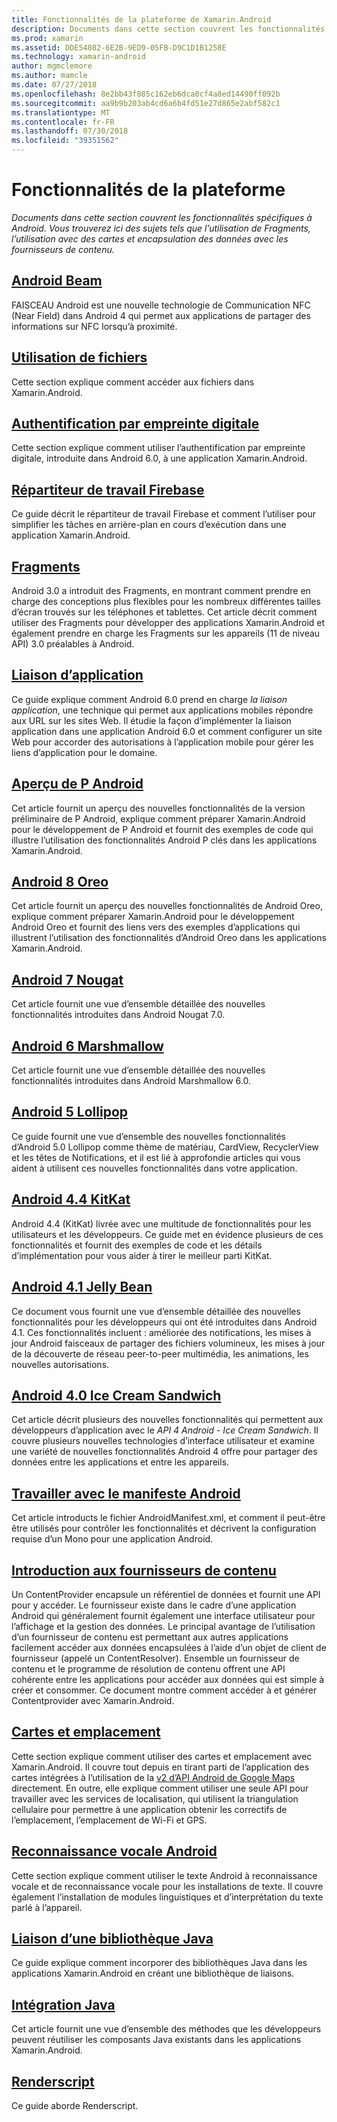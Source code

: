 ```yaml
---
title: Fonctionnalités de la plateforme de Xamarin.Android
description: Documents dans cette section couvrent les fonctionnalités spécifiques à Android. Vous trouverez ici des sujets tels que l’utilisation de Fragments, l’utilisation avec des cartes et encapsulation des données avec les fournisseurs de contenu.
ms.prod: xamarin
ms.assetid: DDE54082-6E2B-9ED9-05FB-D9C1D1B1258E
ms.technology: xamarin-android
author: mgmclemore
ms.author: mamcle
ms.date: 07/27/2018
ms.openlocfilehash: 8e2bb43f885c162eb6dca0cf4a8ed14490ff092b
ms.sourcegitcommit: aa9b9b203ab4cd6a6b4fd51e27d865e2abf582c1
ms.translationtype: MT
ms.contentlocale: fr-FR
ms.lasthandoff: 07/30/2018
ms.locfileid: "39351562"
---
```

# <a name="platform-features"></a>Fonctionnalités de la plateforme

_Documents dans cette section couvrent les fonctionnalités spécifiques à Android. Vous trouverez ici des sujets tels que l’utilisation de Fragments, l’utilisation avec des cartes et encapsulation des données avec les fournisseurs de contenu._

## <a name="android-beamandroidplatformandroid-beammd"></a>[Android Beam](~/android/platform/android-beam.md)

FAISCEAU Android est une nouvelle technologie de Communication NFC (Near Field) dans Android 4 qui permet aux applications de partager des informations sur NFC lorsqu’à proximité.

## <a name="working-with-filesandroidplatformfilesindexmd"></a>[Utilisation de fichiers](~/android/platform/files/index.md)

Cette section explique comment accéder aux fichiers dans Xamarin.Android.

## <a name="fingerprint-authenticationandroidplatformfingerprint-authenticationindexmd"></a>[Authentification par empreinte digitale](~/android/platform/fingerprint-authentication/index.md)

Cette section explique comment utiliser l’authentification par empreinte digitale, introduite dans Android 6.0, à une application Xamarin.Android.


## <a name="firebase-job-dispatcherandroidplatformfirebase-job-dispatchermd"></a>[Répartiteur de travail Firebase](~/android/platform/firebase-job-dispatcher.md)

Ce guide décrit le répartiteur de travail Firebase et comment l’utiliser pour simplifier les tâches en arrière-plan en cours d’exécution dans une application Xamarin.Android.

##  <a name="fragmentsandroidplatformfragmentsindexmd"></a>[Fragments](~/android/platform/fragments/index.md)

Android 3.0 a introduit des Fragments, en montrant comment prendre en charge des conceptions plus flexibles pour les nombreux différentes tailles d’écran trouvés sur les téléphones et tablettes. Cet article décrit comment utiliser des Fragments pour développer des applications Xamarin.Android et également prendre en charge les Fragments sur les appareils (11 de niveau API) 3.0 préalables à Android.



## <a name="app-linkingandroidplatformapp-linkingmd"></a>[Liaison d’application](~/android/platform/app-linking.md)

Ce guide explique comment Android 6.0 prend en charge _la liaison application_, une technique qui permet aux applications mobiles répondre aux URL sur les sites Web. Il étudie la façon d’implémenter la liaison application dans une application Android 6.0 et comment configurer un site Web pour accorder des autorisations à l’application mobile pour gérer les liens d’application pour le domaine.


##  <a name="android-p-previewandroidplatformandroid-pmd"></a>[Aperçu de P Android](~/android/platform/android-p.md)

Cet article fournit un aperçu des nouvelles fonctionnalités de la version préliminaire de P Android, explique comment préparer Xamarin.Android pour le développement de P Android et fournit des exemples de code qui illustre l’utilisation des fonctionnalités Android P clés dans les applications Xamarin.Android.


##  <a name="android-8-oreoandroidplatformoreomd"></a>[Android 8 Oreo](~/android/platform/oreo.md)

Cet article fournit un aperçu des nouvelles fonctionnalités de Android Oreo, explique comment préparer Xamarin.Android pour le développement Android Oreo et fournit des liens vers des exemples d’applications qui illustrent l’utilisation des fonctionnalités d’Android Oreo dans les applications Xamarin.Android.



##  <a name="android-7-nougatandroidplatformnougatmd"></a>[Android 7 Nougat](~/android/platform/nougat.md)

Cet article fournit une vue d’ensemble détaillée des nouvelles fonctionnalités introduites dans Android Nougat 7.0.




##  <a name="android-6-marshmallowandroidplatformmarshmallowmd"></a>[Android 6 Marshmallow](~/android/platform/marshmallow.md)

Cet article fournit une vue d’ensemble détaillée des nouvelles fonctionnalités introduites dans Android Marshmallow 6.0.




##  <a name="android-5-lollipopandroidplatformlollipopmd"></a>[Android 5 Lollipop](~/android/platform/lollipop.md)

Ce guide fournit une vue d’ensemble des nouvelles fonctionnalités d’Android 5.0 Lollipop comme thème de matériau, CardView, RecyclerView et les têtes de Notifications, et il est lié à approfondie articles qui vous aident à utilisent ces nouvelles fonctionnalités dans votre application.



##  <a name="android-44-kitkatandroidplatformkitkatmd"></a>[Android 4.4 KitKat](~/android/platform/kitkat.md)

Android 4.4 (KitKat) livrée avec une multitude de fonctionnalités pour les utilisateurs et les développeurs. Ce guide met en évidence plusieurs de ces fonctionnalités et fournit des exemples de code et les détails d’implémentation pour vous aider à tirer le meilleur parti KitKat.




##  <a name="android-41-jelly-beanandroidplatformjelly-beanmd"></a>[Android 4.1 Jelly Bean](~/android/platform/jelly-bean.md)

Ce document vous fournit une vue d’ensemble détaillée des nouvelles fonctionnalités pour les développeurs qui ont été introduites dans Android 4.1. Ces fonctionnalités incluent : améliorée des notifications, les mises à jour Android faisceaux de partager des fichiers volumineux, les mises à jour de la découverte de réseau peer-to-peer multimédia, les animations, les nouvelles autorisations.



##  <a name="android-40-ice-cream-sandwichandroidplatformice-cream-sandwichmd"></a>[Android 4.0 Ice Cream Sandwich](~/android/platform/ice-cream-sandwich.md)

Cet article décrit plusieurs des nouvelles fonctionnalités qui permettent aux développeurs d’application avec le *API 4 Android - Ice Cream Sandwich*.
Il couvre plusieurs nouvelles technologies d’interface utilisateur et examine une variété de nouvelles fonctionnalités Android 4 offre pour partager des données entre les applications et entre les appareils.


##  <a name="working-with-the-android-manifestandroid-manifestmd"></a>[Travailler avec le manifeste Android](android-manifest.md)

Cet article introducts le fichier AndroidManifest.xml, et comment il peut-être être utilisés pour contrôler les fonctionnalités et décrivent la configuration requise d’un Mono pour une application Android.


##  <a name="introduction-to-content-providersandroidplatformcontent-providersindexmd"></a>[Introduction aux fournisseurs de contenu](~/android/platform/content-providers/index.md)

Un ContentProvider encapsule un référentiel de données et fournit une API pour y accéder. Le fournisseur existe dans le cadre d’une application Android qui généralement fournit également une interface utilisateur pour l’affichage et la gestion des données. Le principal avantage de l’utilisation d’un fournisseur de contenu est permettant aux autres applications facilement accéder aux données encapsulées à l’aide d’un objet de client de fournisseur (appelé un ContentResolver). Ensemble un fournisseur de contenu et le programme de résolution de contenu offrent une API cohérente entre les applications pour accéder aux données qui est simple à créer et consommer. Ce document montre comment accéder à et générer Contentprovider avec Xamarin.Android.



##  <a name="maps-and-locationandroidplatformmaps-and-locationindexmd"></a>[Cartes et emplacement](~/android/platform/maps-and-location/index.md)

Cette section explique comment utiliser des cartes et emplacement avec Xamarin.Android. Il couvre tout depuis en tirant parti de l’application des cartes intégrées à l’utilisation de la [v2 d’API Android de Google Maps](https://developers.google.com/maps/documentation/android/) directement. En outre, elle explique comment utiliser une seule API pour travailler avec les services de localisation, qui utilisent la triangulation cellulaire pour permettre à une application obtenir les correctifs de l’emplacement, l’emplacement de Wi-Fi et GPS.



## <a name="android-speechandroidplatformspeechmd"></a>[Reconnaissance vocale Android](~/android/platform/speech.md)

Cette section explique comment utiliser le texte Android à reconnaissance vocale et de reconnaissance vocale pour les installations de texte. Il couvre également l’installation de modules linguistiques et d’interprétation du texte parlé à l’appareil.


##  <a name="binding-a-java-librarybinding-java-libraryindexmd"></a>[Liaison d’une bibliothèque Java](binding-java-library/index.md)

Ce guide explique comment incorporer des bibliothèques Java dans les applications Xamarin.Android en créant une bibliothèque de liaisons.

##  <a name="java-integrationjava-integrationindexmd"></a>[Intégration Java](java-integration/index.md)

Cet article fournit une vue d’ensemble des méthodes que les développeurs peuvent réutiliser les composants Java existants dans les applications Xamarin.Android.

##  <a name="renderscriptrenderscriptmd"></a>[Renderscript](renderscript.md)

Ce guide aborde Renderscript.
